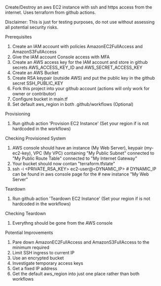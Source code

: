 
Create/Destroy an aws EC2 instance with ssh and https access from the internet.  Uses terraform from github actions.

Disclaimer: This is just for testing purposes, do not use without assessing all potential security risks.

Prerequisites
1. Create an IAM account with policies AmazonEC2FullAccess and AmazonS3FullAccess
2. Give the IAM account Console access with MFA
3. Create an AWS access key for the IAM account and store in github secrets AWS_ACCESS_KEY_ID and AWS_SECRET_ACCESS_KEY
4. Create an AWS Bucket
5. Create RSA keypair (outside AWS) and put the public key in the github secret SSH_PUBLIC_KEY
6. Fork this project into your github account (actions will only work for owner or contributor)
7. Configure bucket in main.tf
8. Set default aws_region in both .github/workflows (Optional)

Provisioning
1. Run github action 'Provision EC2 Instance' (Set your region if is not hardcoded in the workflows)

Checking Provisioned System
1. AWS console should have an instance (My Web Server), keypair (my-ec2-key), VPC (My VPC) containing "My Public Subnet" 
   connected to "My Public Route Table" connected to "My Internet Gateway"
2. Your bucket should now contan "terraform.tfstate"
3. ssh -i <PRIVATE_RSA_KEY> ec2-user@<DYNAMIC_IP>  # DYNAMIC_IP can be found in aws console page for the 
                                                   # new instance "My Web Server"

Teardown
1. Run github action 'Teardown EC2 Instance' (Set your region if is not hardcoded in the workflows)

Checking Teardown
1. Everythng should be gone from the AWS console

Potential Improvements
1. Pare down AmazonEC2FullAccess and AmazonS3FullAccess to the minimum required
2. Limit SSH ingress to current IP 
3. Use an encrypted bucket
4. Investigate temporary access keys
5. Get a fixed IP address
6. Get the default aws_region into just one place rather than both workflows

